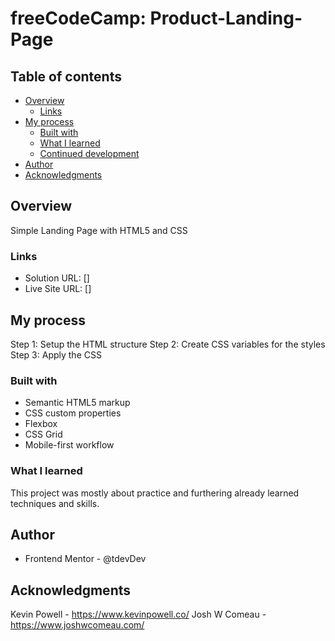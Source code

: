 # freeCodeCamp: Product-Landing-Page

## Table of contents

- [Overview](#overview)
  - [Links](#links)
- [My process](#my-process)
  - [Built with](#built-with)
  - [What I learned](#what-i-learned)
  - [Continued development](#continued-development)
- [Author](#author)
- [Acknowledgments](#acknowledgments)

## Overview

Simple Landing Page with HTML5 and CSS

### Links

- Solution URL: []
- Live Site URL: []

## My process

Step 1: Setup the HTML structure
Step 2: Create CSS variables for the styles
Step 3: Apply the CSS

### Built with

- Semantic HTML5 markup
- CSS custom properties
- Flexbox
- CSS Grid
- Mobile-first workflow

### What I learned

This project was mostly about practice and furthering already learned techniques and skills.

## Author

- Frontend Mentor - @tdevDev

## Acknowledgments

Kevin Powell - https://www.kevinpowell.co/
Josh W Comeau - https://www.joshwcomeau.com/
